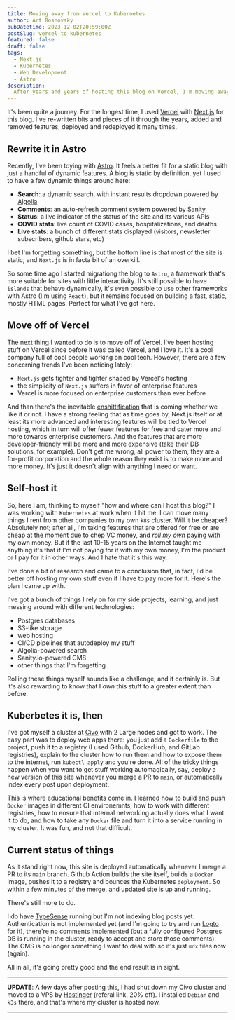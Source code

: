 ```yaml
---
title: Moving away from Vercel to Kubernetes
author: Art Rosnovsky
pubDatetime: 2023-12-02T20:59:00Z
postSlug: vercel-to-kubernetes
featured: false
draft: false
tags:
  - Next.js
  - Kubernetes
  - Web Development
  - Astro
description:
  After years and years of hosting this blog on Vercel, I'm moving away to my own Kubernetes cluster. Here's how (and why).
---
```


It's been quite a journey. For the longest time, I used [Vercel](https://vercel.com) with [Next.js](https://nextjs.org) for this blog. I've re-written bits and pieces of it through the years, added and removed features, deployed and redeployed it many times. 

## Rewrite it in Astro

Recently, I've been toying with [Astro](https://astro.build). It feels a better fit for a static blog with just a handful of dynamic features. A blog is static by definition, yet I used to have a few dynamic things around here:
  - **Search**: a dynamic search, with instant results dropdown powered by [Algolia](https://algolia.com)
  - **Comments**: an auto-refresh comment system powered by [Sanity](https://sanity.io)
  - **Status**: a live indicator of the status of the site and its various APIs
  - **COVID stats**: live count of COVID cases, hospitalizations, and deaths
  - **Live stats**: a bunch of different stats displayed (visitors, newsletter subscribers, github stars, etc)

I bet I'm forgetting something, but the bottom line is that most of the site is static, and `Next.js` is in facta bit of an overkill. 

So some time ago I started migrationg the blog to `Astro`, a framework that's more suitable for sites with little interactivity. It's still possible to have `islands` that behave dynamically, it's even possible to use other frameworks with Astro (I'm using `React`), but it remains focused on building a fast, static, mostly HTML pages. Perfect for what I've got here. 

## Move off of Vercel

The next thing I wanted to do is to move off of Vercel. I've been hosting stuff on Vercel since before it was called Vercel, and I love it. It's a cool company full of cool people working on cool tech. However, there are a few concerning trends I've been noticing lately:

  - `Next.js` gets tighter and tighter shaped by Vercel's hosting
  - the simplicity of `Next.js` suffers in favor of enterprise features
  - Vercel is more focused on enterprise customers than ever before

And than there's the inevitable [enshittification](https://en.wikipedia.org/wiki/Enshittification) that is coming whether we like it or not. I have a strong feeling that as time goes by, Next.js itself or at least its more advanced and interesting features will be tied to Vercel hosting, which in turn will offer fewer features for free and cater more and more towards enterprise customers. And the features that are more developer-friendly will be more and more expensive (take their DB solutions, for example). Don't get me wrong, all power to them, they are a for-profit corporation and the whole reason they exist is to make more and more money. It's just it doesn't align with anything I need or want.

## Self-host it 

So, here I am, thinking to myself "how and where can I host this blog?" I was working with `Kubernetes` at work when it hit me: I can move many things I rent from other companies to my own `k8s` cluster. Will it be cheaper? Absolutely not; after all, I'm taking features that are offered for free or are cheap at the moment due to chep VC money, and _roll my own_ paying with my own money. But if the last 10-15 years on the Internet taught me anything it's that if I'm not paying for it with my own money, I'm the product or I pay for it in other ways. And I hate that it's this way. 

I've done a bit of research and came to a conclusion that, in fact, I'd be better off hosting my own stuff even if I have to pay more for it. Here's the plan I came up with.

I've got a bunch of things I rely on for my side projects, learning, and just messing around with different technologies:

  - Postgres databases
  - S3-like storage
  - web hosting
  - CI/CD pipelines that autodeploy my stuff
  - Algolia-powered search
  - Sanity.io-powered CMS
  - other things that I'm forgetting

Rolling these things myself sounds like a challenge, and it certainly is. But it's also rewarding to know that I _own_ this stuff to a greater extent than before. 

## Kuberbetes it is, then

I've got myself a cluster at [Civo](https://civo.com) with 2 Large nodes and got to work. The easy part was to deploy web apps there: you just add a `Dockerfile` to the project, push it to a registry (I used Github, DockerHub, and GitLab registries), explain to the cluster how to run them and how to expose them to the internet, run `kubectl apply` and you're done. All of the tricky things happen when you want to get stuff working automagically, say, deploy a new version of this site whenever you merge a PR to `main`, or automatically index every post upon deployment.

This is where educational benefits come in. I learned how to build and push `Docker` images in different CI environemnts, how to work with different registries, how to ensure that internal networking actually does what I want it to do, and how to take any `Docker` file and turn it into a service running in my cluster. It was fun, and not that difficult.

## Current status of things

As it stand right now, this site is deployed automatically whenever I merge a PR to its `main` branch. Github Action builds the site itself, builds a `Docker` image, pushes it to a registry and bounces the Kubernetes `deployment`. So within a few minutes of the merge, and updated site is up and running.

There's still more to do. 

I do have [TypeSense](https://typesense.org) running but I'm not indexing blog posts yet. Authentication is not implemented yet (and I'm going to try and run [Logto](https://logto.io) for it), there're no comments implemented (but a fully configured Postgres DB is running in the cluster, ready to accept and store those comments). The CMS is no longer something I want to deal with so it's just `mdx` files now (again). 

All in all, it's going pretty good and the end result is in sight. 

---

**UPDATE**: A few days after posting this, I had shut down my Civo cluster and moved to a VPS by [Hostinger](https://hostinger.com?REFERRALCODE=1ART641) (referal link, 20% off). I installed `Debian` and `k3s` there, and that's where my cluster is hosted now.

---
